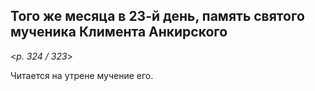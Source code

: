 
## Того же месяца в 23-й день, память святого мученика Климента Анкирского

<*p. 324 / 323*>

Читается на утрене мучение его. 
